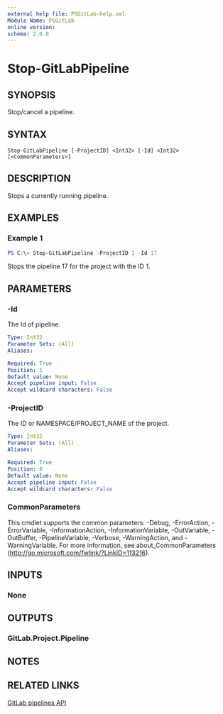 ```yaml
---
external help file: PSGitLab-help.xml
Module Name: PSGitLab
online version:
schema: 2.0.0
---
```


# Stop-GitLabPipeline

## SYNOPSIS
Stop/cancel a pipeline.

## SYNTAX

```
Stop-GitLabPipeline [-ProjectID] <Int32> [-Id] <Int32> [<CommonParameters>]
```

## DESCRIPTION
Stops a currently running pipeline.

## EXAMPLES

### Example 1
```powershell
PS C:\> Stop-GitLabPipeline -ProjectID 1 -Id 17
```

Stops the pipeline 17 for the project with the ID 1.

## PARAMETERS

### -Id
The Id of pipeline.

```yaml
Type: Int32
Parameter Sets: (All)
Aliases:

Required: True
Position: 1
Default value: None
Accept pipeline input: False
Accept wildcard characters: False
```

### -ProjectID
The ID or NAMESPACE/PROJECT_NAME of the project.

```yaml
Type: Int32
Parameter Sets: (All)
Aliases:

Required: True
Position: 0
Default value: None
Accept pipeline input: False
Accept wildcard characters: False
```

### CommonParameters
This cmdlet supports the common parameters: -Debug, -ErrorAction, -ErrorVariable, -InformationAction, -InformationVariable, -OutVariable, -OutBuffer, -PipelineVariable, -Verbose, -WarningAction, and -WarningVariable. For more information, see about_CommonParameters (http://go.microsoft.com/fwlink/?LinkID=113216).

## INPUTS

### None

## OUTPUTS

### GitLab.Project.Pipeline

## NOTES

## RELATED LINKS

[GitLab pipelines API](https://docs.gitlab.com/ee/api/pipelines.html)
